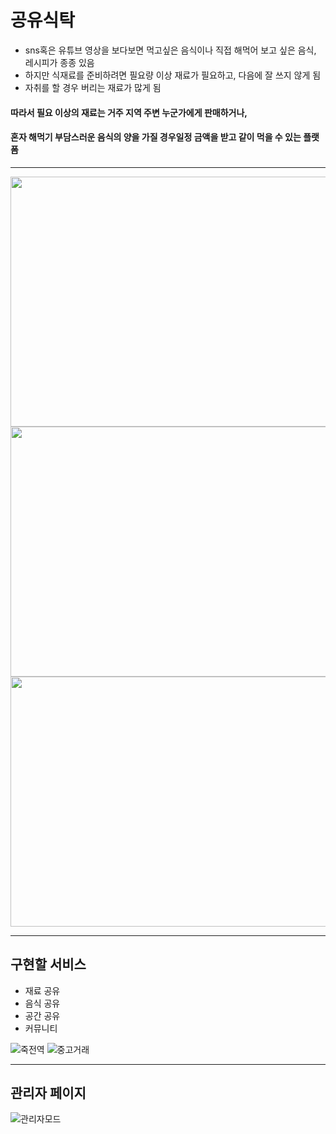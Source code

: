 # 공유식탁

- sns혹은 유튜브 영상을 보다보면 먹고싶은 음식이나 직접 해먹어 보고 싶은 음식, 레시피가 종종 있음
- 하지만 식재료를 준비하려면 필요량 이상 재료가  필요하고, 다음에 잘 쓰지 않게 됨
- 자취를 할 경우 버리는 재료가 많게 됨 



#### 따라서  필요 이상의 재료는 거주 지역 주변 누군가에게 판매하거나, 
#### 혼자 해먹기 부담스러운 음식의 양을 가질 경우일정 금액을 받고 같이 먹을 수 있는 플랫폼
---
<img src="https://user-images.githubusercontent.com/81501114/207196367-e90bc8ac-efba-4e9a-8883-dc478c4ce443.png" width="600" height="400"/>
<img src="https://user-images.githubusercontent.com/81501114/207196420-da9f5e1a-24cb-42dc-a5aa-56e311831aa3.png" width="600" height="400"/>
<img src="https://user-images.githubusercontent.com/81501114/207196423-cf366d48-c329-4716-a344-e78c6c756cb8.png" width="600" height="400"/>


---
## 구현할 서비스

- 재료 공유
- 음식 공유
- 공간 공유
- 커뮤니티

![죽전역](https://user-images.githubusercontent.com/81501114/207197476-e3d7c6ec-b516-408a-9372-b137deb5b739.png)
![중고거래](https://user-images.githubusercontent.com/81501114/207197494-3423dbbe-48aa-4f37-b7eb-7eff8bbbf0c9.png)

---
## 관리자 페이지

![관리자모드](https://user-images.githubusercontent.com/81501114/207199226-904f38a0-c816-4be1-91f9-a7e1868379f8.png)
